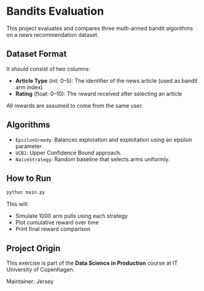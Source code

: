 # Bandits Evaluation

This project evaluates and compares three multi-armed bandit algorithms on a news recommendation dataset.

## Dataset Format

It should consist of two columns:
- **Article Type** (int: 0–5): The identifier of the news article (used as bandit arm index)
- **Rating** (float: 0–10): The reward received after selecting an article

All rewards are assumed to come from the same user.

## Algorithms

- `EpsilonGreedy`: Balances exploration and exploitation using an epsilon parameter.
- `UCB1`: Upper Confidence Bound approach.
- `NaiveStrategy`: Random baseline that selects arms uniformly.

## How to Run

```bash
python main.py
```

This will:
- Simulate 1000 arm pulls using each strategy
- Plot cumulative reward over time
- Print final reward comparison

## Project Origin

This exercise is part of the **Data Science in Production** course at IT University of Copenhagen.

Maintainer: Jersey
